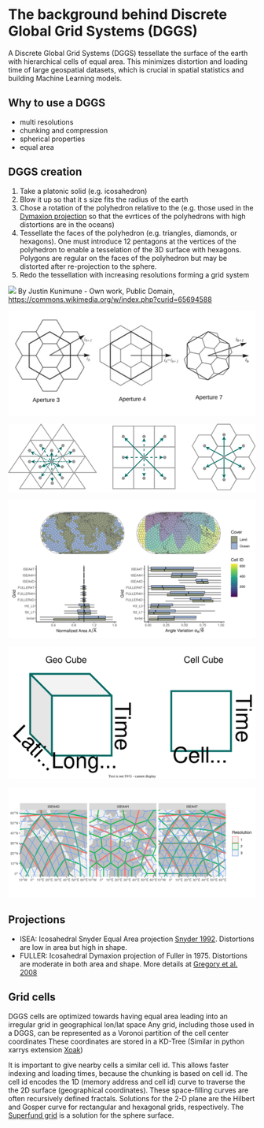 # The background behind Discrete Global Grid Systems (DGGS)

A Discrete Global Grid Systems (DGGS) tessellate the surface of the earth with hierarchical cells of equal area.
This minimizes distortion and loading time of large geospatial datasets, which is crucial in spatial statistics and building Machine Learning models.

## Why to use a DGGS

- multi resolutions
- chunking and compression
- spherical properties
- equal area

## DGGS creation

1. Take a platonic solid (e.g. icosahedron)
2. Blow it up so that it s size fits the radius of the earth
3. Chose a rotation of the polyhedron relative to the  (e.g. those used in the [Dymaxion projection](https://en.wikipedia.org/wiki/Dymaxion_map) so that the evrtices of the polyhedrons with high distortions are in the oceans)
4. Tessellate the faces of the polyhedron (e.g. triangles, diamonds, or hexagons). One must introduce 12 pentagons at the vertices of the polyhedron to enable a tesselation of the 3D surface with hexagons. Polygons are regular on the faces of the polyhedron but may be distorted after re-projection to the sphere.
5. Redo the tessellation with increasing resolutions forming a grid system

![](https://upload.wikimedia.org/wikipedia/commons/thumb/5/53/Dymaxion_projection.png/1920px-Dymaxion_projection.png)
By Justin Kunimune - Own work, Public Domain, https://commons.wikimedia.org/w/index.php?curid=65694588

![](assets/hexagon-children-aperture.png)

![](assets/horizontal-neighbors.drawio.svg)

![](assets/dggs-distortion.png)

![](assets/cube-shape.drawio.svg)

![](assets/grid-levels.png)

## Projections

- ISEA: Icosahedral Snyder Equal Area projection [Snyder 1992](https://doi.org/10.3138/27H7-8K88-4882-1752). Distortions are low in area but high in shape.
- FULLER: Icosahedral Dymaxion projection of Fuller in 1975. Distortions are moderate in both area and shape. More details at [Gregory et al. 2008](https://doi.org/10.1016/j.compenvurbsys.2007.11.003)

## Grid cells

DGGS cells are optimized towards having equal area leading into an irregular grid in geographical lon/lat space
Any grid, including those used in a DGGS, can be represented as a Voronoi partition of the cell center coordinates
These coordinates are stored in a KD-Tree (Similar in python xarrys extension [Xoak](https://xoak.readthedocs.io/en/latest/index.html))

It is important to give nearby cells a similar cell id.
This allows faster indexing and loading times, because the chunking is based on cell id.
The cell id encodes the 1D (memory address and cell id) curve to traverse the the 2D surface (geographical coordinates).
These space-filling curves are often recursively defined fractals.
Solutions for the 2-D plane are the Hilbert and Gosper curve for rectangular and hexagonal grids, respectively.
The [Superfund grid](https://webpages.sou.edu/~sahrk/docs/superfund_500m_020719.pdf) is a solution for the sphere surface.